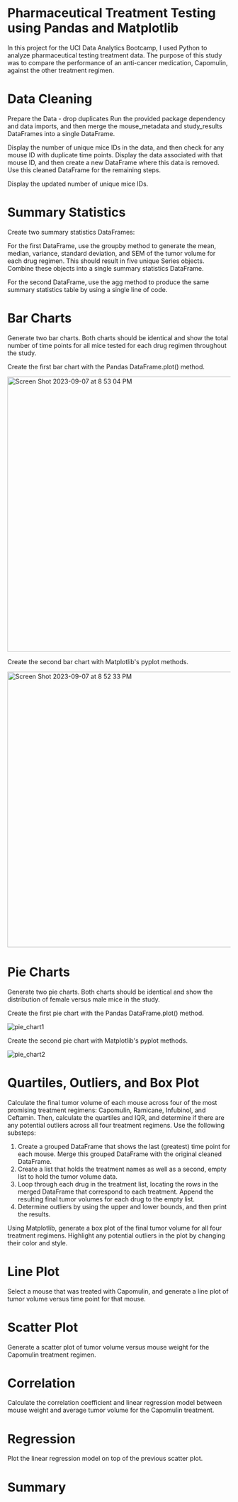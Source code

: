 # Pharmaceutical Treatment Testing using Pandas and Matplotlib

In this project for the UCI Data Analytics Bootcamp, I used Python to analyze pharmaceutical testing treatment data. The purpose of this study was to compare the performance of an anti-cancer medication, Capomulin, against the other treatment regimen.

# Data Cleaning

Prepare the Data - drop duplicates
Run the provided package dependency and data imports, and then merge the mouse_metadata and study_results DataFrames into a single DataFrame.

Display the number of unique mice IDs in the data, and then check for any mouse ID with duplicate time points. Display the data associated with that mouse ID, and then create a new DataFrame where this data is removed. Use this cleaned DataFrame for the remaining steps.

Display the updated number of unique mice IDs.

# Summary Statistics 

Create two summary statistics DataFrames:

For the first DataFrame, use the groupby method to generate the mean, median, variance, standard deviation, and SEM of the tumor volume for each drug regimen. This should result in five unique Series objects. Combine these objects into a single summary statistics DataFrame.

For the second DataFrame, use the agg method to produce the same summary statistics table by using a single line of code.

# Bar Charts 

Generate two bar charts. Both charts should be identical and show the total number of time points for all mice tested for each drug regimen throughout the study.

Create the first bar chart with the Pandas DataFrame.plot() method.

<img width="621" alt="Screen Shot 2023-09-07 at 8 53 04 PM" src="https://github.com/kaylajgranados/Pharmaceutical-Treatment-Testing/assets/83734241/ba72555b-b7d6-4d59-b9f2-2402b390a631">

Create the second bar chart with Matplotlib's pyplot methods.

<img width="622" alt="Screen Shot 2023-09-07 at 8 52 33 PM" src="https://github.com/kaylajgranados/Pharmaceutical-Treatment-Testing/assets/83734241/dde28eeb-2524-43d1-8e39-82721e7f2bc0">

# Pie Charts

Generate two pie charts. Both charts should be identical and show the distribution of female versus male mice in the study.

Create the first pie chart with the Pandas DataFrame.plot() method.

![pie_chart1](https://github.com/kaylajgranados/Pharmaceutical-Treatment-Testing/assets/83734241/523b88ed-5efa-4bb1-827e-6a002f308f32)

Create the second pie chart with Matplotlib's pyplot methods.


![pie_chart2](https://github.com/kaylajgranados/Pharmaceutical-Treatment-Testing/assets/83734241/e6f10172-66b7-47a5-94e5-34def351f412)


# Quartiles, Outliers, and Box Plot

Calculate the final tumor volume of each mouse across four of the most promising treatment regimens: Capomulin, Ramicane, Infubinol, and Ceftamin. Then, calculate the quartiles and IQR, and determine if there are any potential outliers across all four treatment regimens. Use the following substeps:
1. Create a grouped DataFrame that shows the last (greatest) time point for each mouse. Merge this grouped DataFrame with the original cleaned DataFrame.
2. Create a list that holds the treatment names as well as a second, empty list to hold the tumor volume data.
3. Loop through each drug in the treatment list, locating the rows in the merged DataFrame that correspond to each treatment. Append the resulting final tumor volumes for each drug to the empty list.
4. Determine outliers by using the upper and lower bounds, and then print the results.

Using Matplotlib, generate a box plot of the final tumor volume for all four treatment regimens. Highlight any potential outliers in the plot by changing their color and style.

# Line Plot

Select a mouse that was treated with Capomulin, and generate a line plot of tumor volume versus time point for that mouse.

# Scatter Plot 

Generate a scatter plot of tumor volume versus mouse weight for the Capomulin treatment regimen.

# Correlation

Calculate the correlation coefficient and linear regression model between mouse weight and average tumor volume for the Capomulin treatment.

# Regression 

Plot the linear regression model on top of the previous scatter plot.

# Summary



